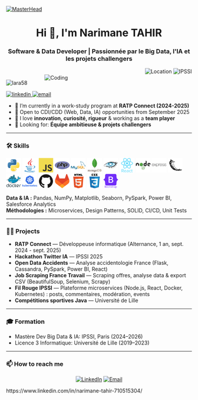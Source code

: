 [![MasterHead](https://visme.co/blog/wp-content/uploads/2020/06/Header-3.gif)](https://www.linkedin.com/in/narimane-tahir-710515304/)

<h1 align="center">Hi 👋, I'm Narimane TAHIR</h1>
<h3 align="center">Software & Data Developer | Passionnée par le Big Data, l'IA et les projets challengers</h3>

<div align="right">
  <img src="https://img.shields.io/badge/Paris,%20France-%230077B5?style=flat-square&logo=googlemaps&logoColor=white" alt="Location"/>
  <img src="https://img.shields.io/badge/Mast%C3%A8re%20Dev%20Big%20Data%20%26%20IA-IPSSI-%231c1c1c?style=flat-square&logo=graduation-cap&logoColor=white" alt="IPSSI"/>
</div>

<img align="right" alt="Coding" width="400" src="https://user-images.githubusercontent.com/89845641/220167426-0c5f630e-6d56-4617-9775-71c2bd025b4f.gif" />

<p align="left">
  <img src="https://komarev.com/ghpvc/?username=lara58&label=Profile%20views&color=0e75b6&style=flat" alt="lara58" />
</p>

<p align="left">
  <a href="https://www.linkedin.com/in/narimane-tahir-710515304/" target="blank">
    <img src="https://img.shields.io/badge/LinkedIn-0077B5?logo=linkedin&logoColor=white&style=for-the-badge" alt="linkedin" />
  </a>
  <a href="mailto:narimanethr@gmail.com" target="blank">
    <img src="https://img.shields.io/badge/Email-D14836?logo=gmail&logoColor=white&style=for-the-badge" alt="email" />
  </a>
</p>

- 🌱 I’m currently in a work-study program at **RATP Connect (2024-2025)**  
- 🎯 Open to CDI/CDD (Web, Data, IA) opportunities from September 2025  
- 🧠 I love **innovation, curiosité, rigueur** & working as a **team player**
- 👀 Looking for: **Équipe ambitieuse & projets challengers**

---

### 🛠️ Skills

<p align="left">
  <img src="https://raw.githubusercontent.com/devicons/devicon/master/icons/python/python-original.svg" alt="python" width="40" height="40"/>
  <img src="https://raw.githubusercontent.com/devicons/devicon/master/icons/java/java-original.svg" alt="java" width="40" height="40"/>
  <img src="https://raw.githubusercontent.com/devicons/devicon/master/icons/javascript/javascript-original.svg" alt="js" width="40" height="40"/>
  <img src="https://raw.githubusercontent.com/devicons/devicon/master/icons/php/php-original.svg" alt="php" width="40" height="40"/>
  <img src="https://raw.githubusercontent.com/devicons/devicon/master/icons/mysql/mysql-original-wordmark.svg" alt="mysql" width="40" height="40"/>
  <img src="https://raw.githubusercontent.com/devicons/devicon/master/icons/mongodb/mongodb-original-wordmark.svg" alt="mongo" width="40" height="40"/>
  <img src="https://raw.githubusercontent.com/devicons/devicon/master/icons/cassandra/cassandra-original.svg" alt="cassandra" width="40" height="40"/>
  <img src="https://raw.githubusercontent.com/devicons/devicon/master/icons/react/react-original-wordmark.svg" alt="react" width="40" height="40"/>
  <img src="https://raw.githubusercontent.com/devicons/devicon/master/icons/nodejs/nodejs-original-wordmark.svg" alt="nodejs" width="40" height="40"/>
  <img src="https://raw.githubusercontent.com/devicons/devicon/master/icons/express/express-original-wordmark.svg" alt="express" width="40" height="40"/>
  <img src="https://raw.githubusercontent.com/devicons/devicon/master/icons/flask/flask-original.svg" alt="flask" width="40" height="40"/>
  <img src="https://raw.githubusercontent.com/devicons/devicon/master/icons/docker/docker-original-wordmark.svg" alt="docker" width="40" height="40"/>
  <img src="https://raw.githubusercontent.com/devicons/devicon/master/icons/kubernetes/kubernetes-plain-wordmark.svg" alt="kubernetes" width="40" height="40"/>
  <img src="https://raw.githubusercontent.com/devicons/devicon/master/icons/github/github-original.svg" alt="github" width="40" height="40"/>
  <img src="https://raw.githubusercontent.com/devicons/devicon/master/icons/gitlab/gitlab-original.svg" alt="gitlab" width="40" height="40"/>
  <img src="https://raw.githubusercontent.com/devicons/devicon/master/icons/html5/html5-original-wordmark.svg" alt="html" width="40" height="40"/>
  <img src="https://raw.githubusercontent.com/devicons/devicon/master/icons/css3/css3-original-wordmark.svg" alt="css" width="40" height="40"/>
  <img src="https://raw.githubusercontent.com/devicons/devicon/master/icons/bootstrap/bootstrap-plain-wordmark.svg" alt="bootstrap" width="40" height="40"/>
</p>

**Data & IA :** Pandas, NumPy, Matplotlib, Seaborn, PySpark, Power BI, Salesforce Analytics  
**Méthodologies :** Microservices, Design Patterns, SOLID, CI/CD, Unit Tests

---

### 👩‍💻 Projects

- **RATP Connect** — Développeuse informatique (Alternance, 1 an, sept. 2024 - sept. 2025)
- **Hackathon Twitter IA** — IPSSI 2025
- **Open Data Accidents** — Analyse accidentologie France (Flask, Cassandra, PySpark, Power BI, React)
- **Job Scraping France Travail** — Scraping offres, analyse data & export CSV (BeautifulSoup, Selenium, Scrapy)
- **Fil Rouge IPSSI** — Plateforme microservices (Node.js, React, Docker, Kubernetes) : posts, commentaires, modération, events
- **Compétitions sportives Java** — Université de Lille

---

### 🎓 Formation

- Mastère Dev Big Data & IA: IPSSI, Paris (2024–2026)
- Licence 3 Informatique: Université de Lille (2019–2023)

---

### 📫 How to reach me

<div align="center">

[![LinkedIn](https://img.shields.io/badge/LinkedIn-0077B5?logo=linkedin&logoColor=white)](https://www.linkedin.com/in/narimane-tahir-710515304/)
[![Email](https://img.shields.io/badge/Email-D14836?logo=gmail&logoColor=white)](mailto:narimanethr@gmail.com)

</div>
https://www.linkedin.com/in/narimane-tahir-710515304/
